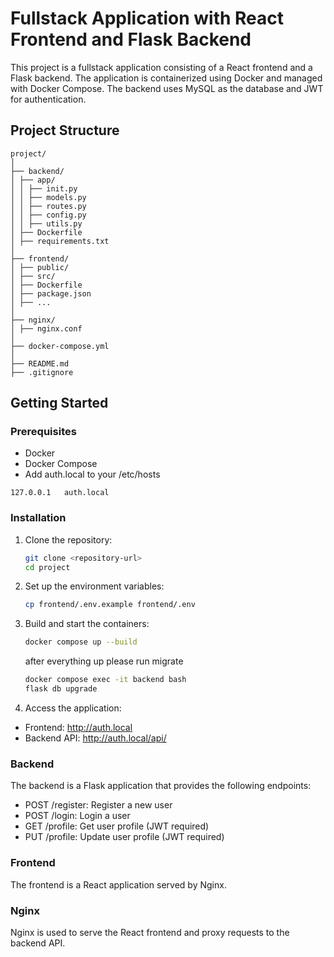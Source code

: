 # Fullstack Application with React Frontend and Flask Backend

This project is a fullstack application consisting of a React frontend and a Flask backend. The application is containerized using Docker and managed with Docker Compose. The backend uses MySQL as the database and JWT for authentication.

## Project Structure

```
project/
│
├── backend/
│ ├── app/
│ │ ├── init.py
│ │ ├── models.py
│ │ ├── routes.py
│ │ ├── config.py
│ │ ├── utils.py
│ ├── Dockerfile
│ ├── requirements.txt
│
├── frontend/
│ ├── public/
│ ├── src/
│ ├── Dockerfile
│ ├── package.json
│ ├── ...
│
├── nginx/
│ ├── nginx.conf
│
├── docker-compose.yml
│
├── README.md
├── .gitignore
```

## Getting Started

### Prerequisites

- Docker
- Docker Compose
- Add auth.local to your /etc/hosts

```
127.0.0.1   auth.local
```

### Installation

1. Clone the repository:

   ```bash
   git clone <repository-url>
   cd project
   ```

2. Set up the environment variables:

   ```bash
   cp frontend/.env.example frontend/.env
   ```

3. Build and start the containers:

   ```bash
   docker compose up --build
   ```

   after everything up please run migrate

   ```bash
   docker compose exec -it backend bash
   flask db upgrade
   ```

4. Access the application:

- Frontend: http://auth.local
- Backend API: http://auth.local/api/

### Backend

The backend is a Flask application that provides the following endpoints:

- POST /register: Register a new user
- POST /login: Login a user
- GET /profile: Get user profile (JWT required)
- PUT /profile: Update user profile (JWT required)

### Frontend

The frontend is a React application served by Nginx.

### Nginx

Nginx is used to serve the React frontend and proxy requests to the backend API.

